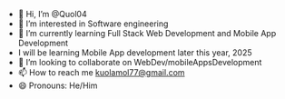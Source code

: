 - 👋 Hi, I’m @Quol04
- 👀 I’m interested in Software engineering
- 🌱 I’m currently learning Full Stack Web Development and Mobile App Development
-   I will be learning Mobile App development later this year, 2025
- 💞️ I’m looking to collaborate on WebDev/mobileAppsDevelopment
- 📫 How to reach me kuolamol77@gmail.com
- 😄 Pronouns: He/Him


<!---
Quol04/Quol04 is a ✨ special ✨ repository because its `README.md` (this file) appears on your GitHub profile.
You can click the Preview link to take a look at your changes.
--->
